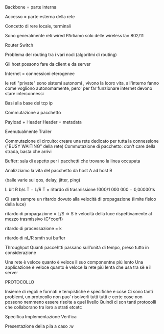 Backbone = parte interna

Accesso = parte esterna della rete


Concetto di rere locale,  terminali


Sono generalmente reti wired 
PArliamo solo delle wireless lan 802/11


Router
Switch

Problema del routing tra i vari nodi (algoritmi di routing)

Gli host possono fare da client e da server 


Internet = connessioni eterogenee 


le reti "private" sono sistemi autonomi 
, vivono la looro vita, all'interno fanno come vogliono autonomamente, pero' per far funzionare internet devono stare interconnessi


Basi alla base del tcp ip

Commutazione a pacchetto

Payload + Header 
Header = metadata

Evenutualmente Trailer

Commutazione di circuito: creare una rete dedicato per tutta la connessione ("BUSY WAITING" della rete)
Commutazione di pacchetto: don't care della strada, basta che arrivi


Buffer: sala di aspetto per i pacchetti che trovano la linea occupata

Analizziamo la vita del pacchetto da host A ad host B

(balle varie sul qos, delay, jitter, ping)

L bit
R b/s
T = L/R
T = ritardo di trasmissione
1000/1 000 000 = 0,000001s 

Ci sarà sempre un ritardo dovuto alla velocità di propagazione (limite fisico della luce)

ritardo di propagazione = L/S => S è velocità della luce rispettivamente al mezzo trasmissivo (C\*coeff)

ritardo di processazione = k

ritardo di nL/R  smth sui buffer

Throughput 
Quanti paccehtti passano sull'unità di tempo, preso tutto in considerazione

Una rete è veloce quanto è veloce il suo componentne più lento
Una applicazione è veloce quanto è veloce la rete più lenta che usa tra sè e il server

PROTOCOLLO

Insieme di regoli e formati e tempistiche e specifiche e cose
Ci sono tanti problemi, un protocollo non puo' risolverli tutti tutti e certe cose non possono nemmeno essere risolte a quel livello
Quindi ci son tanti protocolli che collaborano tra loro a strati etcetc

Specifica
Implementazione
Verifica

Presentazione della pila a caso
:w

